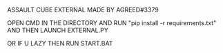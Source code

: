 ASSAULT CUBE EXTERNAL MADE BY AGREED#3379

OPEN CMD IN THE DIRECTORY AND RUN "pip install -r requirements.txt" AND THEN LAUNCH EXTERNAL.PY

OR IF U LAZY THEN RUN START.BAT